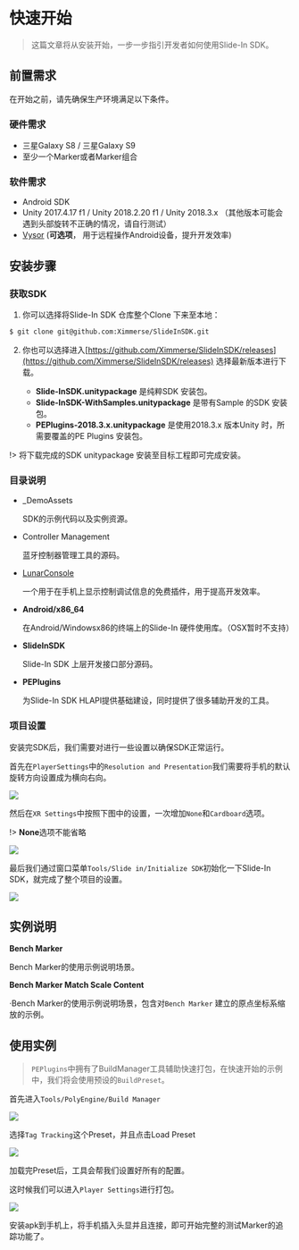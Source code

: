 # 快速开始

> 这篇文章将从安装开始，一步一步指引开发者如何使用Slide-In SDK。



## 前置需求

在开始之前，请先确保生产环境满足以下条件。

### 硬件需求

- 三星Galaxy S8 / 三星Galaxy S9
- 至少一个Marker或者Marker组合

### 软件需求

- Android SDK
- Unity 2017.4.17 f1 / Unity 2018.2.20 f1 / Unity 2018.3.x （其他版本可能会遇到头部旋转不正确的情况，请自行测试）
- [Vysor](https://www.vysor.io) (**可选项**， 用于远程操作Android设备，提升开发效率)



## 安装步骤

### 获取SDK

1. 你可以选择将Slide-In SDK 仓库整个Clone 下来至本地：

```bash
$ git clone git@github.com:Ximmerse/SlideInSDK.git
```



2. 你也可以选择进入[https://github.com/Ximmerse/SlideInSDK/releases](https://github.com/Ximmerse/SlideInSDK/releases) 选择最新版本进行下载。

   - **Slide-InSDK.unitypackage** 是纯粹SDK 安装包。
   - **Slide-InSDK-WithSamples.unitypackage** 是带有Sample 的SDK 安装包。
   - **PEPlugins-2018.3.x.unitypackage** 是使用2018.3.x 版本Unity 时，所需要覆盖的PE Plugins 安装包。

!> 将下载完成的SDK unitypackage 安装至目标工程即可完成安装。
   

### 目录说明

- _DemoAssets

  SDK的示例代码以及实例资源。

- Controller Management

  蓝牙控制器管理工具的源码。

- [LunarConsole](https://assetstore.unity.com/packages/tools/gui/lunar-mobile-console-free-82881)

  一个用于在手机上显示控制调试信息的免费插件，用于提高开发效率。

- **Android/x86_64**

  在Android/Windowsx86的终端上的Slide-In 硬件使用库。（OSX暂时不支持）

- **SlideInSDK**

  Slide-In SDK 上层开发接口部分源码。

- **PEPlugins**

  为Slide-In SDK HLAPI提供基础建设，同时提供了很多辅助开发的工具。



### 项目设置

安装完SDK后，我们需要对进行一些设置以确保SDK正常运行。

首先在`PlayerSettings`中的`Resolution and Presentation`我们需要将手机的默认旋转方向设置成为横向右向。

![](https://ximmerse-1253940012.cos.ap-guangzhou.myqcloud.com/slide-in-sdk/device-orientation.png)

然后在`XR Settings`中按照下图中的设置，一次增加`None`和`Cardboard`选项。

!> **None**选项不能省略

![](https://ximmerse-1253940012.cos.ap-guangzhou.myqcloud.com/slide-in-sdk/xr-settings.png)

最后我们通过窗口菜单`Tools/Slide in/Initialize SDK`初始化一下Slide-In SDK，就完成了整个项目的设置。

![](https://ximmerse-1253940012.cos.ap-guangzhou.myqcloud.com/slide-in-sdk/init-sdk.png)

## 实例说明

**Bench Marker**

Bench Marker的使用示例说明场景。

**Bench Marker Match Scale Content**

·Bench Marker的使用示例说明场景，包含对`Bench Marker` 建立的原点坐标系缩放的示例。





## 使用实例

> `PEPlugins`中拥有了BuildManager工具辅助快速打包，在快速开始的示例中，我们将会使用预设的`BuildPreset`。

首先进入`Tools/PolyEngine/Build Manager`

![](https://ximmerse-1253940012.cos.ap-guangzhou.myqcloud.com/slide-in-sdk/buildmanager.png)

选择`Tag Tracking`这个Preset，并且点击Load Preset

![](https://ximmerse-1253940012.cos.ap-guangzhou.myqcloud.com/slide-in-sdk/build-manager-settings.png)

加载完Preset后，工具会帮我们设置好所有的配置。

这时候我们可以进入`Player Settings`进行打包。

![](https://ximmerse-1253940012.cos.ap-guangzhou.myqcloud.com/slide-in-sdk/build-project.png)

安装apk到手机上，将手机插入头显并且连接，即可开始完整的测试Marker的追踪功能了。